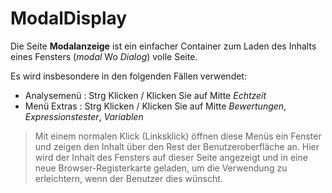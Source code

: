 # ModalDisplay

Die Seite **Modalanzeige** ist ein einfacher Container zum Laden des Inhalts eines Fensters (_modal_ Wo _Dialog_) volle Seite.

Es wird insbesondere in den folgenden Fällen verwendet:

- Analysemenü : Strg Klicken / Klicken Sie auf Mitte _Echtzeit_
- Menü Extras : Strg Klicken / Klicken Sie auf Mitte _Bewertungen_, _Expressionstester_, _Variablen_

> Mit einem normalen Klick (Linksklick) öffnen diese Menüs ein Fenster und zeigen den Inhalt über den Rest der Benutzeroberfläche an. Hier wird der Inhalt des Fensters auf dieser Seite angezeigt und in eine neue Browser-Registerkarte geladen, um die Verwendung zu erleichtern, wenn der Benutzer dies wünscht.
